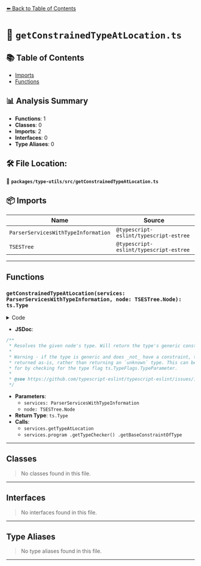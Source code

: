 [⬅️ Back to Table of Contents](../../../index.md)

# 📄 `getConstrainedTypeAtLocation.ts`

## 📚 Table of Contents

- [Imports](#imports)
- [Functions](#functions)

## 📊 Analysis Summary

- **Functions**: 1
- **Classes**: 0
- **Imports**: 2
- **Interfaces**: 0
- **Type Aliases**: 0

## 🛠️ File Location:
📂 **`packages/type-utils/src/getConstrainedTypeAtLocation.ts`**

## 📦 Imports

| Name | Source |
|------|--------|
| `ParserServicesWithTypeInformation` | `@typescript-eslint/typescript-estree` |
| `TSESTree` | `@typescript-eslint/typescript-estree` |


---

## Functions

### `getConstrainedTypeAtLocation(services: ParserServicesWithTypeInformation, node: TSESTree.Node): ts.Type`

<details><summary>Code</summary>

```ts
export function getConstrainedTypeAtLocation(
  services: ParserServicesWithTypeInformation,
  node: TSESTree.Node,
): ts.Type {
  const nodeType = services.getTypeAtLocation(node);
  const constrained = services.program
    .getTypeChecker()
    .getBaseConstraintOfType(nodeType);

  return constrained ?? nodeType;
}
```
</details>

- **JSDoc**:
```ts
/**
 * Resolves the given node's type. Will return the type's generic constraint, if it has one.
 *
 * Warning - if the type is generic and does _not_ have a constraint, the type will be
 * returned as-is, rather than returning an `unknown` type. This can be checked
 * for by checking for the type flag ts.TypeFlags.TypeParameter.
 *
 * @see https://github.com/typescript-eslint/typescript-eslint/issues/10438
 */
```

- **Parameters**:
  - `services: ParserServicesWithTypeInformation`
  - `node: TSESTree.Node`
- **Return Type**: `ts.Type`
- **Calls**:
  - `services.getTypeAtLocation`
  - `services.program
    .getTypeChecker()
    .getBaseConstraintOfType`

---

## Classes

> No classes found in this file.


---

## Interfaces

> No interfaces found in this file.


---

## Type Aliases

> No type aliases found in this file.


---